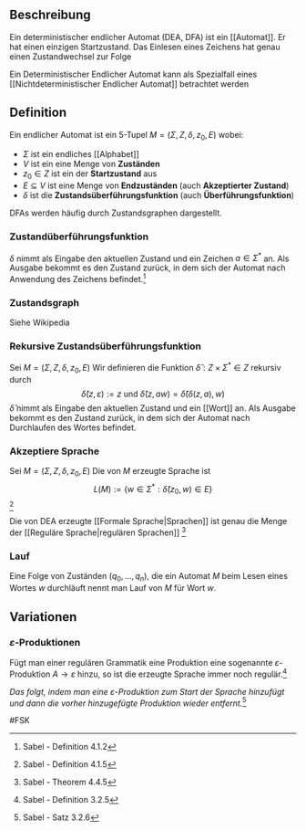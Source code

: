 ## Beschreibung

Ein deterministischer endlicher Automat (DEA, DFA) ist ein [[Automat]]. Er hat einen einzigen Startzustand. Das Einlesen eines Zeichens hat genau einen Zustandwechsel zur Folge

Ein Deterministischer Endlicher Automat kann als Spezialfall eines [[Nichtdeterministischer Endlicher Automat]] betrachtet werden

## Definition

Ein endlicher Automat ist ein 5-Tupel $M = (\Sigma, Z, \delta, z_0, E)$ wobei:
 - $\Sigma$ ist ein endliches [[Alphabet]]
 - $V$ ist ein eine Menge von **Zuständen**
 - $z_0 \in Z$ ist ein der **Startzustand** aus
 - $E \subseteq V$ ist eine Menge von **Endzuständen** (auch **Akzeptierter Zustand**)
 - $\delta$ ist die **Zustandsüberführungsfunktion** (auch **Überführungsfunktion**)

DFAs werden häufig durch Zustandsgraphen dargestellt.

### Zustandüberführungsfunktion
$\delta$ nimmt als Eingabe den aktuellen Zustand und ein Zeichen $a \in \Sigma^*$ an.
Als Ausgabe bekommt es den Zustand zurück, in dem sich der Automat nach Anwendung des Zeichens befindet.[^3]


### Zustandsgraph
Siehe Wikipedia

### Rekursive Zustandsüberführungsfunktion
Sei $M = (\Sigma, Z, \delta, z_0, E)$
Wir definieren die Funktion $\hat\delta: Z \times \Sigma^* \in Z$ rekursiv durch
$$\hat\delta(z, \varepsilon):=z \text{ und } \hat\delta(z, aw)=\hat\delta(\delta(z, a), w)$$
$\hat\delta$ nimmt als Eingabe den aktuellen Zustand und ein [[Wort]] an.
Als Ausgabe bekommt es den Zustand zurück, in dem sich der Automat nach Durchlaufen des Wortes befindet.

### Akzeptiere Sprache
Sei $M = (\Sigma, Z, \delta, z_0, E)$
Die von $M$ erzeugte Sprache ist
$$L(M):=\{w \in \Sigma^* : \hat\delta(z_0, w) \in E\}$$[^4]

Die von DEA erzeugte [[Formale Sprache|Sprachen]] ist genau die Menge der [[Reguläre Sprache|regulären Sprachen]] [^5]

### Lauf
Eine Folge von Zuständen $(q_0, ..., q_n)$, die ein Automat $M$ beim Lesen eines Wortes $w$ durchläuft nennt man Lauf von $M$ für Wort $w$.

## Variationen


### $\varepsilon$-Produktionen
Fügt man einer regulären Grammatik eine Produktion eine sogenannte $\varepsilon$-Produktion $A \to \varepsilon$ hinzu, so ist die erzeugte Sprache immer noch regulär.[^1]

*Das folgt, indem man eine $\varepsilon$-Produktion zum Start der Sprache hinzufügt und dann die vorher hinzugefügte Produktion wieder entfernt.*[^2]

#FSK 

[^1]: Sabel - Definition 3.2.5
[^2]: Sabel - Satz 3.2.6
[^3]: Sabel - Definition 4.1.2
[^4]: Sabel - Definition 4.1.5
[^5]: Sabel - Theorem 4.4.5